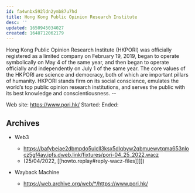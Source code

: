 ```yaml
---
id: fa4wnbx592ldn2ymb87u7hd
title: Hong Kong Public Opinion Research Institute 
desc: ''
updated: 1650945034027
created: 1648712062179
---
```


Hong Kong Public Opinion Research Institute (HKPORI) was officially registered as a limited company on February 19, 2019, began to operate symbolically on May 4 of the same year, and then began to operate officially and independently on July 1 of the same year. The core values of the HKPORI are science and democracy, both of which are important pillars of humanity. HKPORI stands firm on its social conscience, emulates the world’s top public opinion research institutions, and serves the public with its best knowledge and conscientiousness. --

Web site: https://www.pori.hk/
Started: 
Ended: 


## Archives

- Web3 
  - https://bafybeiae2dbmpdo5ulcll3ksx5dlqbyw2qbmuewvtqma653nlocz5gf4ay.ipfs.dweb.link/fixtures/pori-04_25_2022.wacz
  - (25/04/2022, [[howto.replay#reply-wacz-files]]]])

- Wayback Machine
  - https://web.archive.org/web/*/https://www.pori.hk/ 
